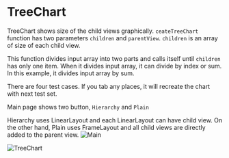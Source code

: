 # TreeChart

TreeChart shows size of the child views graphically. 
`ceateTreeChart` function has two parameters `children` and `parentView`.
`children` is an array of size of each child view.

This function divides input array into two parts and calls itself until `children` has only one item.
When it divides input array, it can divide by index or sum.
In this example, it divides input array by sum.


There are four test cases. If you tab any places, it will recreate the chart with next test set.

Main page shows two button, `Hierarchy` and `Plain`

Hierarchy uses LinearLayout and each LinearLayout can have child view. On the other hand, Plain uses FrameLayout and all child views are directly added to the parent view.
![Main](https://github.com/byunguk/TreeChart/assets/16727541/e4240109-e078-4ee3-842c-26dc9d0cda53)

![TreeChart](https://github.com/byunguk/TreeChart/assets/16727541/dc9adb03-f745-474a-bc55-37519afcf195)
